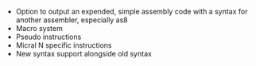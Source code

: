 - Option to output an expended, simple assembly code with a syntax for another assembler, especially as8
- Macro system
- Pseudo instructions
- Micral N specific instructions
- New syntax support alongside old syntax
